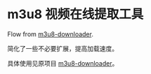 # m3u8 视频在线提取工具

Flow from [m3u8-downloader](https://github.com/Momo707577045/m3u8-downloader).

简化了一些不必要扩展，提高加载速度。

具体使用见原项目 [m3u8-downloader](https://github.com/Momo707577045/m3u8-downloader)。